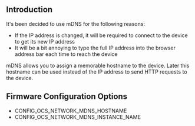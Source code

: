 ## Introduction

It's been decided to use mDNS for the following reasons:
- If the IP address is changed, it will be required to connect to the device to get its new IP address
- It will be a bit annoying to type the full IP address into the browser address bar each time to reach the device

mDNS allows you to assign a memorable hostname to the device. Later this hostname can be used instead of the IP address to send HTTP requests to the device.

## Firmware Configuration Options

- CONFIG_OCS_NETWORK_MDNS_HOSTNAME
- CONFIG_OCS_NETWORK_MDNS_INSTANCE_NAME
